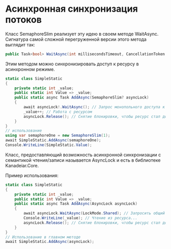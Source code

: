 # Асинхронная синхронизация потоков

Класс SemaphoreSlim реализует эту идею в своем методе WaitAsync. Сигнатура самой сложной перегруженной версии этого метода выглядит так:

```csharp
public Task<bool> WaitAsync(int millisecondsTimeout, CancellationToken token);
```

Этим методом можно синхронизировать доступ к ресурсу в асинхронном режиме.

```csharp
static class SimpleStatic
{
    private static int _value;
    public static int Value => _value;
    public static async Task AddAsync(SemaphoreSlim? asyncLock)
    {
        await asyncLock!.WaitAsync(); // Запрос монопольного доступа к ресурсу
        _value++; // Работа с ресурсом
        asyncLock.Release(); // Снятие блокировки, чтобы ресурс стал доступен другим потокам
    }
}
// использование
using var semaphoreOne = new SemaphoreSlim(1);
await SimpleStatic.AddAsync(semaphoreOne);
Console.WriteLine(SimpleStatic.Value);
```

Класс, предоставляющий возможность асинхронной синхронизации с семантикой чтения/записи называется AsyncLock и есть в библиотеке Kanadeiar.Core.

Пример использования:

```csharp
static class SimpleStatic
{
    private static int _value;
    public static int Value => _value;
    public static async Task AddAsync(AsyncLock asyncLock)
    {
        await asyncLock.WaitAsync(LockMode.Shared); // Запросить общий доступ
        Console.WriteLine(_value); // Чтение из ресурса...
        asyncLock.Release(); // Снятие блокировки, чтобы ресурс стал доступен другим потокам
    }
}
// Использование в главном методе
await SimpleStatic.AddAsync(asyncLock);
```


